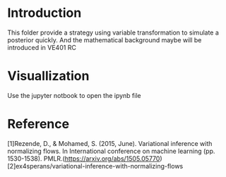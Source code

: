 # Introduction
This folder provide a strategy using variable transformation to simulate a posterior quickly. And the mathematical background maybe will be introduced in VE401 RC
# Visuallization
Use the jupyter notbook to open the ipynb file
# Reference 
[1]Rezende, D., & Mohamed, S. (2015, June). Variational inference with normalizing flows. In International conference on machine learning (pp. 1530-1538). PMLR.(https://arxiv.org/abs/1505.05770)
[2]ex4sperans/variational-inference-with-normalizing-flows
